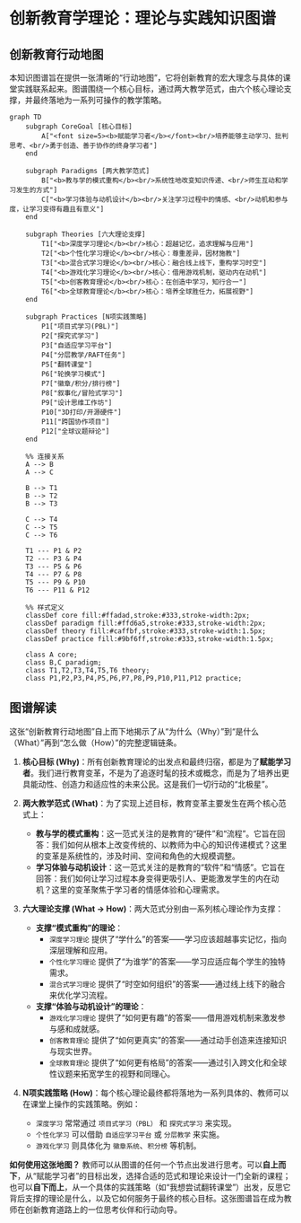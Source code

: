 # 创新教育学理论：理论与实践知识图谱

## 创新教育行动地图

本知识图谱旨在提供一张清晰的“行动地图”，它将创新教育的宏大理念与具体的课堂实践联系起来。图谱围绕一个核心目标，通过两大教学范式，由六个核心理论支撑，并最终落地为一系列可操作的教学策略。

```mermaid
graph TD
    subgraph CoreGoal [核心目标]
        A["<font size=5><b>赋能学习者</b></font><br/>培养能够主动学习、批判思考、<br/>勇于创造、善于协作的终身学习者"]
    end

    subgraph Paradigms [两大教学范式]
        B["<b>教与学的模式重构</b><br/>系统性地改变知识传递、<br/>师生互动和学习发生的方式"]
        C["<b>学习体验与动机设计</b><br/>关注学习过程中的情感、<br/>动机和参与度，让学习变得有趣且有意义"]
    end

    subgraph Theories [六大理论支撑]
        T1["<b>深度学习理论</b><br/>核心：超越记忆，追求理解与应用"]
        T2["<b>个性化学习理论</b><br/>核心：尊重差异，因材施教"]
        T3["<b>混合式学习理论</b><br/>核心：融合线上线下，重构学习时空"]
        T4["<b>游戏化学习理论</b><br/>核心：借用游戏机制，驱动内在动机"]
        T5["<b>创客教育理论</b><br/>核心：在创造中学习，知行合一"]
        T6["<b>全球教育理论</b><br/>核心：培养全球胜任力，拓展视野"]
    end

    subgraph Practices [N项实践策略]
        P1["项目式学习(PBL)"]
        P2["探究式学习"]
        P3["自适应学习平台"]
        P4["分层教学/RAFT任务"]
        P5["翻转课堂"]
        P6["轮换学习模式"]
        P7["徽章/积分/排行榜"]
        P8["叙事化/冒险式学习"]
        P9["设计思维工作坊"]
        P10["3D打印/开源硬件"]
        P11["跨国协作项目"]
        P12["全球议题辩论"]
    end

    %% 连接关系
    A --> B
    A --> C

    B --> T1
    B --> T2
    B --> T3

    C --> T4
    C --> T5
    C --> T6

    T1 --- P1 & P2
    T2 --- P3 & P4
    T3 --- P5 & P6
    T4 --- P7 & P8
    T5 --- P9 & P10
    T6 --- P11 & P12

    %% 样式定义
    classDef core fill:#ffadad,stroke:#333,stroke-width:2px;
    classDef paradigm fill:#ffd6a5,stroke:#333,stroke-width:2px;
    classDef theory fill:#caffbf,stroke:#333,stroke-width:1.5px;
    classDef practice fill:#9bf6ff,stroke:#333,stroke-width:1.5px;

    class A core;
    class B,C paradigm;
    class T1,T2,T3,T4,T5,T6 theory;
    class P1,P2,P3,P4,P5,P6,P7,P8,P9,P10,P11,P12 practice;

```

## 图谱解读

这张“创新教育行动地图”自上而下地揭示了从“为什么（Why）”到“是什么（What）”再到“怎么做（How）”的完整逻辑链条。

1. **核心目标 (Why)**：所有创新教育理论的出发点和最终归宿，都是为了**赋能学习者**。我们进行教育变革，不是为了追逐时髦的技术或概念，而是为了培养出更具能动性、创造力和适应性的未来公民。这是我们一切行动的“北极星”。

2. **两大教学范式 (What)**：为了实现上述目标，教育变革主要发生在两个核心范式上：
    - **教与学的模式重构**：这一范式关注的是教育的“硬件”和“流程”。它旨在回答：我们如何从根本上改变传统的、以教师为中心的知识传递模式？这里的变革是系统性的，涉及时间、空间和角色的大规模调整。
    - **学习体验与动机设计**：这一范式关注的是教育的“软件”和“情感”。它旨在回答：我们如何让学习过程本身变得更吸引人、更能激发学生的内在动机？这里的变革聚焦于学习者的情感体验和心理需求。

3. **六大理论支撑 (What -> How)**：两大范式分别由一系列核心理论作为支撑：
    - **支撑“模式重构”的理论**：
      - `深度学习理论` 提供了“学什么”的答案——学习应该超越事实记忆，指向深层理解和应用。
      - `个性化学习理论` 提供了“为谁学”的答案——学习应适应每个学生的独特需求。
      - `混合式学习理论` 提供了“时空如何组织”的答案——通过线上线下的融合来优化学习流程。
    - **支撑“体验与动机设计”的理论**：
      - `游戏化学习理论` 提供了“如何更有趣”的答案——借用游戏机制来激发参与感和成就感。
      - `创客教育理论` 提供了“如何更真实”的答案——通过动手创造来连接知识与现实世界。
      - `全球教育理论` 提供了“如何更有格局”的答案——通过引入跨文化和全球性议题来拓宽学生的视野和同理心。

4. **N项实践策略 (How)**：每个核心理论最终都将落地为一系列具体的、教师可以在课堂上操作的实践策略。例如：
    - `深度学习` 常常通过 `项目式学习（PBL）` 和 `探究式学习` 来实现。
    - `个性化学习` 可以借助 `自适应学习平台` 或 `分层教学` 来实施。
    - `游戏化学习` 则具体化为 `徽章系统`、`积分榜` 等机制。

**如何使用这张地图？**
教师可以从图谱的任何一个节点出发进行思考。可以**自上而下**，从“赋能学习者”的目标出发，选择合适的范式和理论来设计一门全新的课程；也可以**自下而上**，从一个具体的实践策略（如“我想尝试翻转课堂”）出发，反思它背后支撑的理论是什么，以及它如何服务于最终的核心目标。这张图谱旨在成为教师在创新教育道路上的一位思考伙伴和行动向导。
